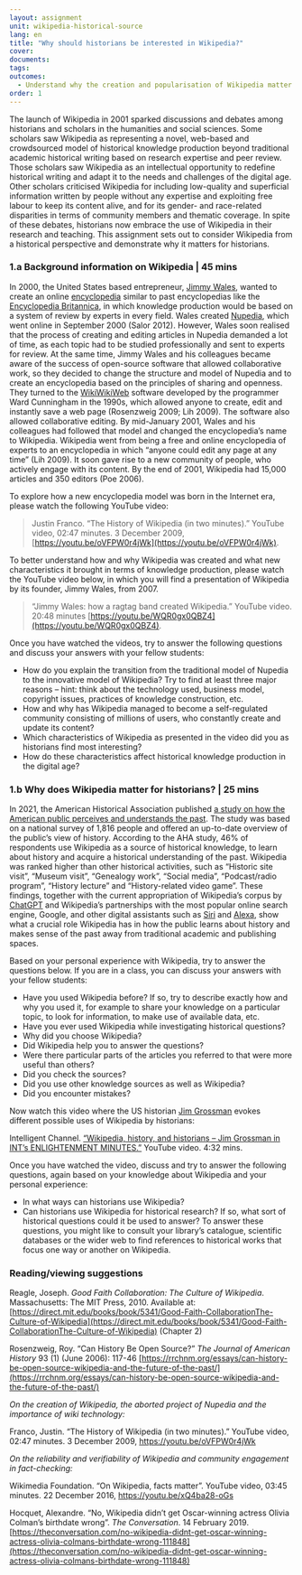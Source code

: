 ```yaml
---
layout: assignment
unit: wikipedia-historical-source 
lang: en
title: "Why should historians be interested in Wikipedia?"
cover:
documents:
tags:
outcomes: 
  - Understand why the creation and popularisation of Wikipedia matter for historians 
order: 1
---
```

The launch of Wikipedia in 2001 sparked discussions and debates among historians and scholars in the humanities and social sciences. Some scholars saw Wikipedia as representing a novel, web-based and crowdsourced model of historical knowledge production beyond traditional academic historical writing based on research expertise and peer review. Those scholars saw Wikipedia as an intellectual opportunity to redefine historical writing and adapt it to the needs and challenges of the digital age. Other scholars criticised Wikipedia for including low-quality and superficial information written by people without any expertise and exploiting free labour to keep its content alive, and for its gender- and race-related disparities in terms of community members and thematic coverage. In spite of these debates, historians now embrace the use of Wikipedia in their research and teaching. This assignment sets out to consider Wikipedia from a historical perspective and demonstrate why it matters for historians.

<!-- more -->

<!-- briefing-student -->

### 1.a Background information on Wikipedia | 45 mins
<!-- section-contents -->

In 2000, the United States based entrepreneur, [Jimmy Wales](https://en.wikipedia.org/wiki/Jimmy_Wales), wanted to create an online [encyclopedia](https://en.wikipedia.org/wiki/Encyclopedia) similar to past encyclopedias like the [Encyclopedia Britannica](https://www.britannica.com/), in which knowledge production would be based on a system of review by experts in every field. Wales created [Nupedia](https://en.wikipedia.org/wiki/Nupedia), which went online in September 2000 (Salor 2012). However, Wales soon realised that the process of creating and editing articles in Nupedia demanded a lot of time, as each topic had to be studied professionally and sent to experts for review. At the same time, Jimmy Wales and his colleagues became aware of the success of open-source software that allowed collaborative work, so they decided to change the structure and model of Nupedia and to create an encyclopedia based on the principles of sharing and openness. They turned to the [WikiWikiWeb](https://en.wikipedia.org/wiki/WikiWikiWeb) software developed by the programmer Ward Cunningham in the 1990s, which allowed anyone to create, edit and instantly save a web page (Rosenzweig 2009; Lih 2009). The software also allowed collaborative editing. By mid-January 2001, Wales and his colleagues had followed that model and changed the encyclopedia’s name to Wikipedia. Wikipedia went from being a free and online encyclopedia of experts to an encyclopedia in which “anyone could edit any page at any time” (Lih 2009). It soon gave rise to a new community of people, who actively engage with its content. By the end of 2001, Wikipedia had 15,000 articles and 350 editors (Poe 2006).

To explore how a new encyclopedia model was born in the Internet era, please watch the following YouTube video: 

> Justin Franco. “The History of Wikipedia (in two minutes).” YouTube video, 02:47 minutes. 3 December 2009, [https://youtu.be/oVFPW0r4jWk](https://youtu.be/oVFPW0r4jWk). 

To better understand how and why Wikipedia was created and what new characteristics it brought in terms of knowledge production, please watch the YouTube video below, in which you will find a presentation of Wikipedia by its founder, Jimmy Wales, from 2007.

> “Jimmy Wales: how a ragtag band created Wikipedia.” YouTube video. 20:48 minutes [https://youtu.be/WQR0gx0QBZ4](https://youtu.be/WQR0gx0QBZ4).
 

Once you have watched the videos, try to answer the following questions and discuss your answers with your fellow students:
- How do you explain the transition from the traditional model of Nupedia to the innovative model of Wikipedia? Try to find at least three major reasons – hint: think about the technology used, business model, copyright issues, practices of knowledge construction, etc.
- How and why has Wikipedia managed to become a self-regulated community consisting of millions of users, who constantly create and update its content?
- Which characteristics of Wikipedia as presented in the video did you as historians find most interesting?
- How do these characteristics affect historical knowledge production in the digital age?

<!-- section -->

### 1.b Why does Wikipedia matter for historians? | 25 mins
<!-- section-contents -->

In 2021, the American Historical Association published [a study on how the American public perceives and understands the past](https://www.historians.org/research-and-publications/perspectives-on-history/september-2021/a-snapshot-of-the-publics-views-on-history-national-poll-offers-valuable-insights-for-historians-and-advocates). The study was based on a national survey of 1,816 people and offered an up-to-date overview of the public’s view of history. According to the AHA study, 46% of respondents use Wikipedia as a source of historical knowledge, to learn about history and acquire a historical understanding of the past. Wikipedia was ranked higher than other historical activities, such as “Historic site visit”, “Museum visit”, “Genealogy work”, “Social media”, “Podcast/radio program”, “History lecture” and “History-related video game”. These findings, together with the current appropriation of Wikipedia’s corpus by [ChatGPT](https://en.wikipedia.org/wiki/ChatGPT) and Wikipedia’s partnerships with the most popular online search engine, Google, and other digital assistants such as [Siri](https://en.wikipedia.org/wiki/Siri) and [Alexa](https://en.wikipedia.org/wiki/Amazon_Alexa), show what a crucial role Wikipedia has in how the public learns about history and makes sense of the past away from traditional academic and publishing spaces. 

Based on your personal experience with Wikipedia, try to answer the questions below. If you are in a class, you can discuss your answers with your fellow students:

- Have you used Wikipedia before? If so, try to describe exactly how and why you used it, for example to share your knowledge on a particular topic, to look for information, to make use of available data, etc.
- Have you ever used Wikipedia while investigating historical questions? 
- Why did you choose Wikipedia?
- Did Wikipedia help you to answer the questions?
- Were there particular parts of the articles you referred to that were more useful than others?
- Did you check the sources?
- Did you use other knowledge sources as well as Wikipedia?
- Did you encounter mistakes? 

Now watch this video where the US historian [Jim Grossman](https://www.historians.org/person/jim-grossman/) evokes different possible uses of Wikipedia by historians: 

Intelligent Channel. [“Wikipedia, history, and historians – Jim Grossman in INT’s ENLIGHTENMENT MINUTES.”](https://youtu.be/S-Yj7V6d54Q) YouTube video. 4:32 mins.   

Once you have watched the video, discuss and try to answer the following questions, again based on your knowledge about Wikipedia and your personal experience:
- In what ways can historians use Wikipedia? 
- Can historians use Wikipedia for historical research? If so, what sort of historical questions could it be used to answer? 
To answer these questions, you might like to consult your library’s catalogue, scientific databases or the wider web to find references to historical works that focus one way or another on Wikipedia. 

<!-- section -->

### Reading/viewing suggestions
<!-- section-contents --> 
Reagle, Joseph. *Good Faith Collaboration: The Culture of Wikipedia*. Massachusetts: The MIT Press, 2010. Available at: [https://direct.mit.edu/books/book/5341/Good-Faith-CollaborationThe-Culture-of-Wikipedia](https://direct.mit.edu/books/book/5341/Good-Faith-CollaborationThe-Culture-of-Wikipedia) (Chapter 2)

Rosenzweig, Roy. “Can History Be Open Source?” *The Journal of American History* 93 (1) (June 2006): 117-46 [https://rrchnm.org/essays/can-history-be-open-source-wikipedia-and-the-future-of-the-past/](https://rrchnm.org/essays/can-history-be-open-source-wikipedia-and-the-future-of-the-past/)

*On the creation of Wikipedia, the aborted project of Nupedia and the importance of wiki technology:*

Franco, Justin. “The History of Wikipedia (in two minutes).” YouTube video, 02:47 minutes. 3 December 2009, https://youtu.be/oVFPW0r4jWk

*On the reliability and verifiability of Wikipedia and community engagement in fact-checking:* 

Wikimedia Foundation. “On Wikipedia, facts matter”. YouTube video, 03:45 minutes. 22 December 2016, https://youtu.be/xQ4ba28-oGs 

Hocquet, Alexandre. “No, Wikipedia didn’t get Oscar-winning actress Olivia Colman’s birthdate wrong”. *The Conversation*. 14 February 2019. [https://theconversation.com/no-wikipedia-didnt-get-oscar-winning-actress-olivia-colmans-birthdate-wrong-111848](https://theconversation.com/no-wikipedia-didnt-get-oscar-winning-actress-olivia-colmans-birthdate-wrong-111848)


<!-- briefing-teacher -->
